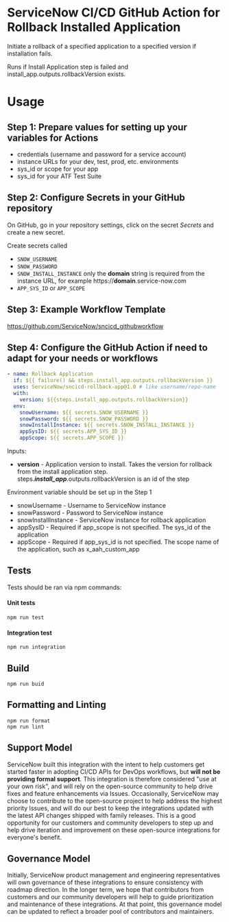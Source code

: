 # ServiceNow CI/CD GitHub Action for Rollback Installed Application

Initiate a rollback of a specified application to a specified version if installation fails.

Runs if Install Application step is failed and install_app.outputs.rollbackVersion exists.

# Usage
## Step 1: Prepare values for setting up your variables for Actions
- credentials (username and password for a service account)
- instance URLs for your dev, test, prod, etc. environments
- sys_id or scope for your app
- sys_id for your ATF Test Suite

## Step 2: Configure Secrets in your GitHub repository
On GitHub, go in your repository settings, click on the secret _Secrets_ and create a new secret.

Create secrets called 
- `SNOW_USERNAME`
- `SNOW_PASSWORD`
- `SNOW_INSTALL_INSTANCE` only the **domain** string is required from the instance URL, for example https://**domain**.service-now.com
- `APP_SYS_ID` or `APP_SCOPE`

## Step 3: Example Workflow Template
https://github.com/ServiceNow/sncicd_githubworkflow

## Step 4: Configure the GitHub Action if need to adapt for your needs or workflows
```yaml
- name: Rollback Application 
  if: ${{ failure() && steps.install_app.outputs.rollbackVersion }}
  uses: ServiceNow/sncicd-rollback-app@1.0 # like username/repo-name
  with:
    version: ${{steps.install_app.outputs.rollbackVersion}}
  env:
    snowUsername: ${{ secrets.SNOW_USERNAME }}
    snowPassword: ${{ secrets.SNOW_PASSWORD }}
    snowInstallInstance: ${{ secrets.SNOW_INSTALL_INSTANCE }}
    appSysID: ${{ secrets.APP_SYS_ID }}
    appScope: ${{ secrets.APP_SCOPE }}
```
Inputs:
- **version** - Application version to install. Takes the version for rollback from the install application step. steps._**install_app**_.outputs.rollbackVersion is an id of the step
    
Environment variable should be set up in the Step 1
- snowUsername - Username to ServiceNow instance
- snowPassword - Password to ServiceNow instance
- snowInstallInstance - ServiceNow instance for rollback application 
- appSysID - Required if app_scope is not specified. The sys_id of the application
- appScope - Required if app_sys_id is not specified. The scope name of the application, such as x_aah_custom_app

## Tests

Tests should be ran via npm commands:

#### Unit tests
```shell script
npm run test
```   

#### Integration test
```shell script
npm run integration
```   

## Build

```shell script
npm run buid
```

## Formatting and Linting
```shell script
npm run format
npm run lint
```

## Support Model

ServiceNow built this integration with the intent to help customers get started faster in adopting CI/CD APIs for DevOps workflows, but __will not be providing formal support__. This integration is therefore considered "use at your own risk", and will rely on the open-source community to help drive fixes and feature enhancements via Issues. Occasionally, ServiceNow may choose to contribute to the open-source project to help address the highest priority Issues, and will do our best to keep the integrations updated with the latest API changes shipped with family releases. This is a good opportunity for our customers and community developers to step up and help drive iteration and improvement on these open-source integrations for everyone's benefit. 

## Governance Model

Initially, ServiceNow product management and engineering representatives will own governance of these integrations to ensure consistency with roadmap direction. In the longer term, we hope that contributors from customers and our community developers will help to guide prioritization and maintenance of these integrations. At that point, this governance model can be updated to reflect a broader pool of contributors and maintainers. 
